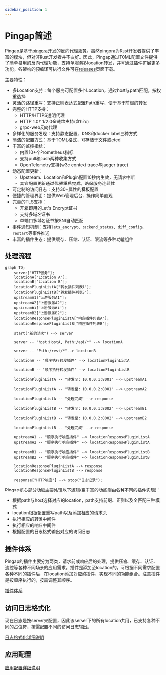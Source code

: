 ```yaml
---
sidebar_position: 1
---
```


# Pingap简述

Pingap是基于[pingora](https://github.com/cloudflare/pingora)开发的反向代理服务。虽然pingora为Rust开发者提供了丰富的模块，但对非Rust开发者并不友好。因此，Pingap通过TOML配置文件提供了简单易用的反向代理功能，支持单服务多location转发，并可通过插件扩展更多功能。各架构的预编译可执行文件可在[releases](https://github.com/vicanso/pingap/releases)页面下载。

主要特性：

- 多Location支持：每个服务可配置多个Location，通过host与path匹配，按权重选择
- 灵活的路径重写：支持正则表达式配置Path重写，便于基于前缀的转发
- 完整的HTTP支持：
  - HTTP/HTTPS透明代理
  - HTTP 1.0/1.1/2.0全链路支持(含h2c)
  - grpc-web反向代理
- 多样化的服务发现：支持静态配置、DNS和docker label三种方式
- 简洁的配置方式：基于TOML格式，可存储于文件或etcd
- 丰富的监控指标：
  - 内置10+个Prometheus指标
  - 支持pull和push两种收集方式
  - OpenTelemetry支持(w3c context trace与jaeger trace)
- 动态配置更新：
  - Upstream、Location和Plugin配置10秒内生效，无请求中断
  - 其它配置更新通过优雅重启完成，确保服务连续性
- 可定制的访问日志：支持30+属性的模板配置
- 便捷的管理界面：提供Web管理后台，操作简单直观
- 完善的TLS支持：
  - 开箱即用的Let's Encrypt证书
  - 支持多域名证书
  - 单端口多域名证书按SNI自动匹配
- 事件通知机制：支持`lets_encrypt`、`backend_status`、`diff_config`、`restart`等事件推送
- 丰富的插件生态：提供缓存、压缩、认证、限流等多种功能组件


## 处理流程

```mermaid
graph TD;
    server["HTTP服务"];
    locationA["Location A"];
    locationB["Location B"];
    locationPluginListA["转发插件列表A"];
    locationPluginListB["转发插件列表B"];
    upstreamA1["上游服务A1"];
    upstreamA2["上游服务A2"];
    upstreamB1["上游服务B1"];
    upstreamB2["上游服务B2"];
    locationResponsePluginListA["响应插件列表A"];
    locationResponsePluginListB["响应插件列表B"];

    start("新的请求") --> server

    server -- "host:HostA, Path:/api/*" --> locationA

    server -- "Path:/rest/*"--> locationB

    locationA -- "顺序执行转发插件" --> locationPluginListA

    locationB -- "顺序执行转发插件" --> locationPluginListB

    locationPluginListA -- "转发至: 10.0.0.1:8001" --> upstreamA1

    locationPluginListA -- "转发至: 10.0.0.2:8001" --> upstreamA2

    locationPluginListA -- "处理完成" --> response

    locationPluginListB -- "转发至: 10.0.0.1:8002" --> upstreamB1

    locationPluginListB -- "转发至: 10.0.0.2:8002" --> upstreamB2

    locationPluginListB -- "处理完成" --> response

    upstreamA1 -- "顺序执行响应插件" --> locationResponsePluginListA
    upstreamA2 -- "顺序执行响应插件" --> locationResponsePluginListA

    upstreamB1 -- "顺序执行响应插件" --> locationResponsePluginListB
    upstreamB2 -- "顺序执行响应插件" --> locationResponsePluginListB

    locationResponsePluginListA --> response
    locationResponsePluginListB --> response

    response["HTTP响应"] --> stop("日志记录");
```


Pingap核心部分功能主要处理以下逻辑(更丰富的功能则由各种不同的插件实现)：

- 根据path与host选择对应的location，path支持前缀、正则以及全匹配三种模式
- location根据配置重写path以及添加相应的请求头
- 执行相应的转发中间件
- 执行相应的响应中间件
- 根据配置的日志格式输出对应的访问日志


## 插件体系

Pingap的插件主要分为两类，请求前或响应后的处理，提供压缩、缓存、认证、流控等各种不同场景的应用需求。插件是添加至location的，可根据不同需求配置各种不同的插件后，在location添加对应的插件，实现不同的功能组合。注意插件是按顺序执行的，按需调整其顺序。

[插件体系](/pingap-zh/docs/plugin)


## 访问日志格式化

现在日志是按server来配置，因此该server下的所有location共用，已支持各种不同的占位符，按需配置不同的访问日志输出。

[日志格式化详细说明](/pingap-zh/docs/log)

## 应用配置

[应用配置详细说明](/pingap-zh/docs/config)
